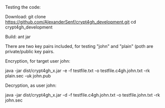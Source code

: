 Testing the code:

Download: git clone https://github.com/AlexanderSenf/crypt4gh_development.git
cd crypt4gh_development

Build: ant jar

There are two key pairs included, for testing "john" and "plain" (poth are private/public key pairs.

Encryption, for target user john:

java -jar dist/crypt4gh_x.jar -e -f testfile.txt -o testfile.c4gh.john.txt -rk  plain.sec -uk john.pub

Decryption, as user john:

java -jar dist/crypt4gh_x.jar -d -f testfile.c4gh.john.txt -o testfile.john.txt -rk john.sec

